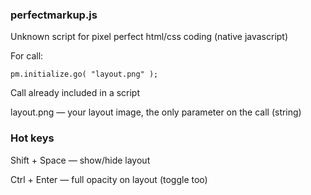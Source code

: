 ### perfectmarkup.js


Unknown script for pixel perfect html/css coding (native javascript)

For call:

    pm.initialize.go( "layout.png" );

Call already included in a script

layout.png — your layout image, the only parameter on the call (string)

### Hot keys

Shift + Space — show/hide layout

Ctrl + Enter — full opacity on layout (toggle too)

